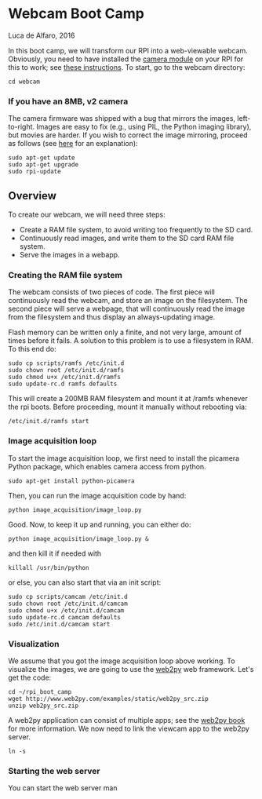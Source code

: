 # Webcam Boot Camp
Luca de Alfaro, 2016
 
In this boot camp, we will transform our RPI into a web-viewable webcam. Obviously, you need to have installed the [camera module](https://www.raspberrypi.org/products/camera-module/) on your RPI for this to work; see [these instructions](https://www.raspberrypi.org/help/camera-module-setup/). To start, go to the webcam directory:

    cd webcam

### If you have an 8MB, v2 camera

The camera firmware was shipped with a bug that mirrors the images, left-to-right. Images are easy to fix (e.g., using PIL, the Python imaging library), but movies are harder. If you wish to correct the image mirroring, proceed as follows (see [here](https://www.raspberrypi.org/forums/viewtopic.php?f=43&t=145980) for an explanation):

    sudo apt-get update
    sudo apt-get upgrade
    sudo rpi-update

## Overview

To create our webcam, we will need three steps:

- Create a RAM file system, to avoid writing too frequently to the SD card. 
- Continuously read images, and write them to the SD card RAM file system.
- Serve the images in a webapp.

### Creating the RAM file system

The webcam consists of two pieces of code.  The first piece will continuously read the webcam, and store an image on the filesystem.  The second piece will serve a webpage, that will continuously read the image from the filesystem and thus display an always-updating image. 

Flash memory can be written only a finite, and not very large, amount of times before it fails. A solution to this problem is to use a filesystem in RAM.  To this end do:

    sudo cp scripts/ramfs /etc/init.d
    sudo chown root /etc/init.d/ramfs
    sudo chmod u+x /etc/init.d/ramfs
    sudo update-rc.d ramfs defaults
    
This will create a 200MB RAM filesystem and mount it at /ramfs whenever the rpi boots. Before proceeding, mount it manually without rebooting via:

    /etc/init.d/ramfs start
    
### Image acquisition loop    

To start the image acquisition loop, we first need to install the picamera Python package, which enables camera access from python. 

    sudo apt-get install python-picamera
    
Then, you can run the image acquisition code by hand:

    python image_acquisition/image_loop.py
    
Good.  Now, to keep it up and running, you can either do:

    python image_acquisition/image_loop.py &
    
and then kill it if needed with

    killall /usr/bin/python
    
or else, you can also start that via an init script:

    sudo cp scripts/camcam /etc/init.d
    sudo chown root /etc/init.d/camcam
    sudo chmod u+x /etc/init.d/camcam
    sudo update-rc.d camcam defaults
    sudo /etc/init.d/camcam start
    
### Visualization

We assume that you got the image acquisition loop above working. To visualize the images, we are going to use the [web2py](http://www.web2py.com) web framework.  Let's get the code:

    cd ~/rpi_boot_camp
    wget http://www.web2py.com/examples/static/web2py_src.zip
    unzip web2py_src.zip

A web2py application can consist of multiple apps; see the [web2py book](http://book.web2py.com) for more information.  We now need to link the viewcam app to the web2py server.

    ln -s 

 

 
### Starting the web server

You can start the web server man
